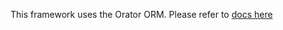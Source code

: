 This framework uses the Orator ORM. Please refer to [docs here](https://orator-orm.com/docs/0.9/orm.html#introduction)